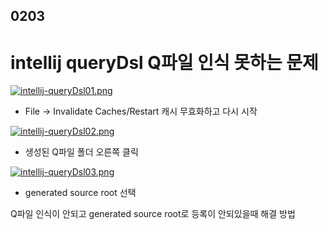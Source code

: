 ## 0203

# intellij queryDsl Q파일 인식 못하는 문제



[![intellij-queryDsl01.png](https://simuruk-wiki.s3.ap-northeast-2.amazonaws.com/intellij-queryDsl01.png)](http://wiki.simuruk.com/index.php?title=파일:intellij-queryDsl01.png)

- File -> Invalidate Caches/Restart 캐시 무효화하고 다시 시작


[![intellij-queryDsl02.png](https://simuruk-wiki.s3.ap-northeast-2.amazonaws.com/intellij-queryDsl02.png)](http://wiki.simuruk.com/index.php?title=파일:intellij-queryDsl02.png)

- 생성된 Q파일 폴더 오른쪽 클릭


[![intellij-queryDsl03.png](https://simuruk-wiki.s3.ap-northeast-2.amazonaws.com/intellij-queryDsl03.png)](http://wiki.simuruk.com/index.php?title=파일:intellij-queryDsl03.png)

- generated source root 선택


Q파일 인식이 안되고 generated source root로 등록이 안되있을때 해결 방법